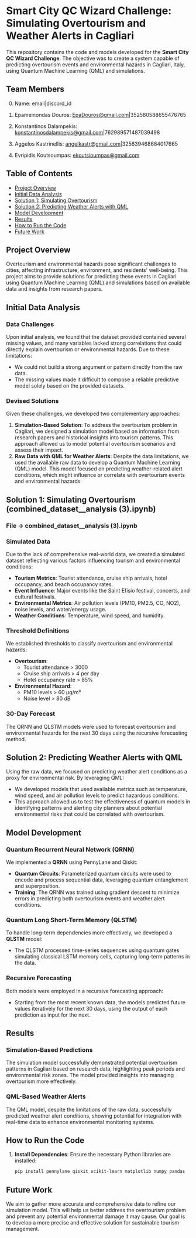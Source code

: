 # Smart City QC Wizard Challenge: Simulating Overtourism and Weather Alerts in Cagliari

This repository contains the code and models developed for the **Smart City QC Wizard Challenge**. The objective was to create a system capable of predicting overtourism events and environmental hazards in Cagliari, Italy, using Quantum Machine Learning (QML) and simulations. 

## Team Members
0. Name: email|discord_id

1. Epameinondas Douros: EpaDouros@gmail.com|352580588655476765
2. Konstantinos Dalampekis: konstantinosdalampekis@gmail.com|762989571487039498
3. Aggelos Kastrinellis: angelkastr@gmail.com|325639468684017665
4. Evripidis Koutsoumpas: ekoutsioumpas@gmail.com

## Table of Contents
- [Project Overview](#project-overview)
- [Initial Data Analysis](#initial-data-analysis)
- [Solution 1: Simulating Overtourism](#solution-1-simulating-overtourism)
- [Solution 2: Predicting Weather Alerts with QML](#solution-2-predicting-weather-alerts-with-qml)
- [Model Development](#model-development)
- [Results](#results)
- [How to Run the Code](#how-to-run-the-code)
- [Future Work](#future-work)

## Project Overview

Overtourism and environmental hazards pose significant challenges to cities, affecting infrastructure, environment, and residents' well-being. This project aims to provide solutions for predicting these events in Cagliari using Quantum Machine Learning (QML) and simulations based on available data and insights from research papers.

## Initial Data Analysis

### Data Challenges
Upon initial analysis, we found that the dataset provided contained several missing values, and many variables lacked strong correlations that could directly explain overtourism or environmental hazards. Due to these limitations:
- We could not build a strong argument or pattern directly from the raw data.
- The missing values made it difficult to compose a reliable predictive model solely based on the provided datasets.

### Devised Solutions
Given these challenges, we developed two complementary approaches:
1. **Simulation-Based Solution**: To address the overtourism problem in Cagliari, we designed a simulation model based on information from research papers and historical insights into tourism patterns. This approach allowed us to model potential overtourism scenarios and assess their impact.
2. **Raw Data with QML for Weather Alerts**: Despite the data limitations, we used the available raw data to develop a Quantum Machine Learning (QML) model. This model focused on predicting weather-related alert conditions, which might influence or correlate with overtourism events and environmental hazards.

## Solution 1: Simulating Overtourism (combined_dataset__analysis (3).ipynb)

### File -> combined_dataset__analysis (3).ipynb

### Simulated Data
Due to the lack of comprehensive real-world data, we created a simulated dataset reflecting various factors influencing tourism and environmental conditions:
- **Tourism Metrics**: Tourist attendance, cruise ship arrivals, hotel occupancy, and beach occupancy rates.
- **Event Influence**: Major events like the Saint Efisio festival, concerts, and cultural festivals.
- **Environmental Metrics**: Air pollution levels (PM10, PM2.5, CO, NO2), noise levels, and water/energy usage.
- **Weather Conditions**: Temperature, wind speed, and humidity.

### Threshold Definitions
We established thresholds to classify overtourism and environmental hazards:
- **Overtourism**:
  - Tourist attendance > 3000
  - Cruise ship arrivals > 4 per day
  - Hotel occupancy rate > 85%
- **Environmental Hazard**:
  - PM10 levels > 60 µg/m³
  - Noise level > 80 dB

### 30-Day Forecast
The QRNN and QLSTM models were used to forecast overtourism and environmental hazards for the next 30 days using the recursive forecasting method.

## Solution 2: Predicting Weather Alerts with QML

Using the raw data, we focused on predicting weather alert conditions as a proxy for environmental risk. By leveraging QML:
- We developed models that used available metrics such as temperature, wind speed, and air pollution levels to predict hazardous conditions.
- This approach allowed us to test the effectiveness of quantum models in identifying patterns and alerting city planners about potential environmental risks that could be correlated with overtourism.

## Model Development

### Quantum Recurrent Neural Network (QRNN)
We implemented a **QRNN** using PennyLane and Qiskit:
- **Quantum Circuits**: Parameterized quantum circuits were used to encode and process sequential data, leveraging quantum entanglement and superposition.
- **Training**: The QRNN was trained using gradient descent to minimize errors in predicting both overtourism events and weather alert conditions.

### Quantum Long Short-Term Memory (QLSTM)
To handle long-term dependencies more effectively, we developed a **QLSTM** model:
- The QLSTM processed time-series sequences using quantum gates simulating classical LSTM memory cells, capturing long-term patterns in the data.

### Recursive Forecasting
Both models were employed in a recursive forecasting approach:
- Starting from the most recent known data, the models predicted future values iteratively for the next 30 days, using the output of each prediction as input for the next.

## Results

### Simulation-Based Predictions
The simulation model successfully demonstrated potential overtourism patterns in Cagliari based on research data, highlighting peak periods and environmental risk zones. The model provided insights into managing overtourism more effectively.

### QML-Based Weather Alerts
The QML model, despite the limitations of the raw data, successfully predicted weather alert conditions, showing potential for integration with real-time data to enhance environmental monitoring systems.

## How to Run the Code

1. **Install Dependencies**:
   Ensure the necessary Python libraries are installed:
   ```bash
   pip install pennylane qiskit scikit-learn matplotlib numpy pandas

## Future Work
We aim to gather more accurate and comprehensive data to refine our simulation model. This will help us better address the overtourism problem and prevent any potential environmental damage it may cause. Our goal is to develop a more precise and effective solution for sustainable tourism management.

